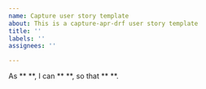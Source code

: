 ```yaml
---
name: Capture user story template
about: This is a capture-apr-drf user story template
title: ''
labels: ''
assignees: ''

---
```


As ** **, I can ** **, so that ** **.
